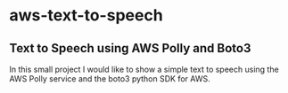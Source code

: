 # aws-text-to-speech

<h2>Text to Speech using AWS Polly and Boto3</h2>

<p>In this small project I would like to show a simple text to speech using the AWS Polly service and the boto3 python SDK for AWS.</p>
